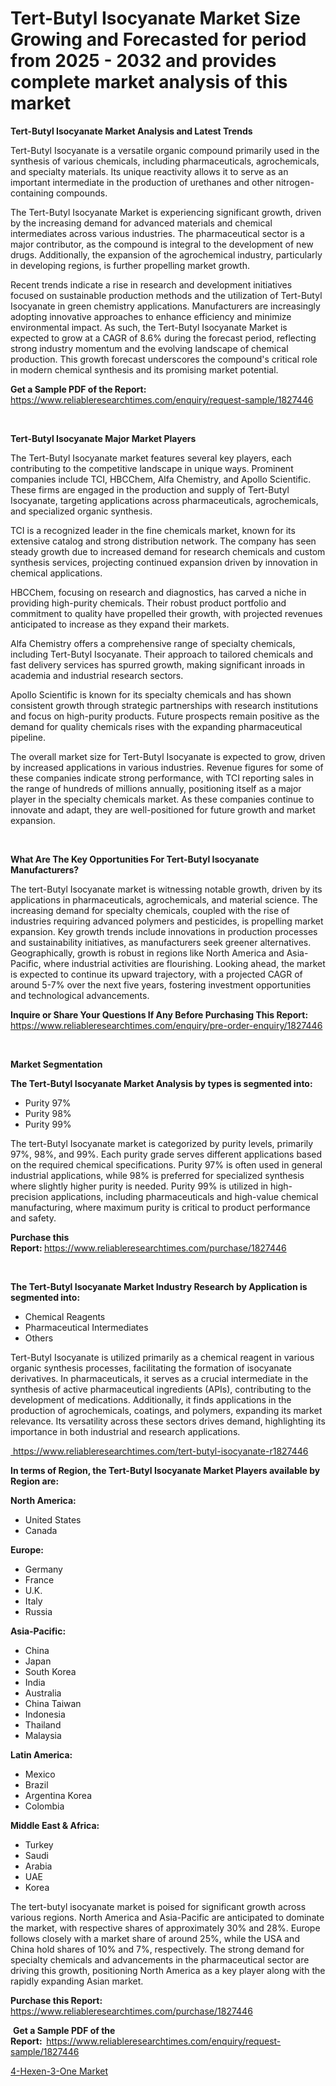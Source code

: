 <p><h1>Tert-Butyl Isocyanate Market Size Growing and Forecasted for period from 2025 - 2032 and provides complete market analysis of this market</h1></p><p><strong>Tert-Butyl Isocyanate Market Analysis and Latest Trends</strong></p>
<p><p>Tert-Butyl Isocyanate is a versatile organic compound primarily used in the synthesis of various chemicals, including pharmaceuticals, agrochemicals, and specialty materials. Its unique reactivity allows it to serve as an important intermediate in the production of urethanes and other nitrogen-containing compounds.</p><p>The Tert-Butyl Isocyanate Market is experiencing significant growth, driven by the increasing demand for advanced materials and chemical intermediates across various industries. The pharmaceutical sector is a major contributor, as the compound is integral to the development of new drugs. Additionally, the expansion of the agrochemical industry, particularly in developing regions, is further propelling market growth.</p><p>Recent trends indicate a rise in research and development initiatives focused on sustainable production methods and the utilization of Tert-Butyl Isocyanate in green chemistry applications. Manufacturers are increasingly adopting innovative approaches to enhance efficiency and minimize environmental impact. As such, the Tert-Butyl Isocyanate Market is expected to grow at a CAGR of 8.6% during the forecast period, reflecting strong industry momentum and the evolving landscape of chemical production. This growth forecast underscores the compound's critical role in modern chemical synthesis and its promising market potential.</p></p>
<p><strong>Get a Sample PDF of the Report:&nbsp;</strong> <a href="https://www.reliableresearchtimes.com/enquiry/request-sample/1827446?utm_campaign=2123&utm_medium=2&utm_source=Github&utm_content=ia&utm_term=03022025&utm_id=tert-butyl-isocyanate">https://www.reliableresearchtimes.com/enquiry/request-sample/1827446</a></p>
<p>&nbsp;</p>
<p><strong>Tert-Butyl Isocyanate Major Market Players</strong></p>
<p><p>The Tert-Butyl Isocyanate market features several key players, each contributing to the competitive landscape in unique ways. Prominent companies include TCI, HBCChem, Alfa Chemistry, and Apollo Scientific. These firms are engaged in the production and supply of Tert-Butyl Isocyanate, targeting applications across pharmaceuticals, agrochemicals, and specialized organic synthesis.</p><p>TCI is a recognized leader in the fine chemicals market, known for its extensive catalog and strong distribution network. The company has seen steady growth due to increased demand for research chemicals and custom synthesis services, projecting continued expansion driven by innovation in chemical applications.</p><p>HBCChem, focusing on research and diagnostics, has carved a niche in providing high-purity chemicals. Their robust product portfolio and commitment to quality have propelled their growth, with projected revenues anticipated to increase as they expand their markets.</p><p>Alfa Chemistry offers a comprehensive range of specialty chemicals, including Tert-Butyl Isocyanate. Their approach to tailored chemicals and fast delivery services has spurred growth, making significant inroads in academia and industrial research sectors.</p><p>Apollo Scientific is known for its specialty chemicals and has shown consistent growth through strategic partnerships with research institutions and focus on high-purity products. Future prospects remain positive as the demand for quality chemicals rises with the expanding pharmaceutical pipeline.</p><p>The overall market size for Tert-Butyl Isocyanate is expected to grow, driven by increased applications in various industries. Revenue figures for some of these companies indicate strong performance, with TCI reporting sales in the range of hundreds of millions annually, positioning itself as a major player in the specialty chemicals market. As these companies continue to innovate and adapt, they are well-positioned for future growth and market expansion.</p></p>
<p>&nbsp;</p>
<p><strong>What Are The Key Opportunities For Tert-Butyl Isocyanate Manufacturers?</strong></p>
<p><p>The tert-Butyl Isocyanate market is witnessing notable growth, driven by its applications in pharmaceuticals, agrochemicals, and material science. The increasing demand for specialty chemicals, coupled with the rise of industries requiring advanced polymers and pesticides, is propelling market expansion. Key growth trends include innovations in production processes and sustainability initiatives, as manufacturers seek greener alternatives. Geographically, growth is robust in regions like North America and Asia-Pacific, where industrial activities are flourishing. Looking ahead, the market is expected to continue its upward trajectory, with a projected CAGR of around 5-7% over the next five years, fostering investment opportunities and technological advancements.</p></p>
<p><strong>Inquire or Share Your Questions If Any Before Purchasing This Report:</strong> <a href="https://www.reliableresearchtimes.com/enquiry/pre-order-enquiry/1827446?utm_campaign=2123&utm_medium=2&utm_source=Github&utm_content=ia&utm_term=03022025&utm_id=tert-butyl-isocyanate">https://www.reliableresearchtimes.com/enquiry/pre-order-enquiry/1827446</a></p>
<p>&nbsp;</p>
<p><strong>Market Segmentation</strong></p>
<p><strong>The Tert-Butyl Isocyanate Market Analysis by types is segmented into:</strong></p>
<p><ul><li>Purity 97%</li><li>Purity 98%</li><li>Purity 99%</li></ul></p>
<p><p>The tert-Butyl Isocyanate market is categorized by purity levels, primarily 97%, 98%, and 99%. Each purity grade serves different applications based on the required chemical specifications. Purity 97% is often used in general industrial applications, while 98% is preferred for specialized synthesis where slightly higher purity is needed. Purity 99% is utilized in high-precision applications, including pharmaceuticals and high-value chemical manufacturing, where maximum purity is critical to product performance and safety.</p></p>
<p><strong>Purchase this Report:&nbsp;</strong><a href="https://www.reliableresearchtimes.com/purchase/1827446?utm_campaign=2123&utm_medium=2&utm_source=Github&utm_content=ia&utm_term=03022025&utm_id=tert-butyl-isocyanate">https://www.reliableresearchtimes.com/purchase/1827446</a></p>
<p>&nbsp;</p>
<p><strong>The Tert-Butyl Isocyanate Market Industry Research by Application is segmented into:</strong></p>
<p><ul><li>Chemical Reagents</li><li>Pharmaceutical Intermediates</li><li>Others</li></ul></p>
<p><p>Tert-Butyl Isocyanate is utilized primarily as a chemical reagent in various organic synthesis processes, facilitating the formation of isocyanate derivatives. In pharmaceuticals, it serves as a crucial intermediate in the synthesis of active pharmaceutical ingredients (APIs), contributing to the development of medications. Additionally, it finds applications in the production of agrochemicals, coatings, and polymers, expanding its market relevance. Its versatility across these sectors drives demand, highlighting its importance in both industrial and research applications.</p></p>
<p><a href="https://www.reliableresearchtimes.com/tert-butyl-isocyanate-r1827446?utm_campaign=2123&utm_medium=2&utm_source=Github&utm_content=ia&utm_term=03022025&utm_id=tert-butyl-isocyanate">&nbsp;https://www.reliableresearchtimes.com/tert-butyl-isocyanate-r1827446</a></p>
<p><strong>In terms of Region, the Tert-Butyl Isocyanate Market Players available by Region are:</strong></p>
<p>
    <p> <strong> North America: </strong>
        <ul>
            <li>United States</li>
            <li>Canada</li>
        </ul>
        </p> 
    <p> <strong> Europe: </strong>
        <ul>
            <li>Germany</li>
            <li>France</li>
            <li>U.K.</li>
            <li>Italy</li>
            <li>Russia</li>
        </ul>
        </p> 
    <p> <strong> Asia-Pacific: </strong>
        <ul>
            <li>China</li>
            <li>Japan</li>
            <li>South Korea</li>
            <li>India</li>
            <li>Australia</li>
            <li>China Taiwan</li>
            <li>Indonesia</li>
            <li>Thailand</li>
            <li>Malaysia</li>
        </ul>
        </p> 
    <p> <strong> Latin America: </strong>
        <ul>
            <li>Mexico</li>
            <li>Brazil</li>
            <li>Argentina Korea</li>
            <li>Colombia</li>
        </ul>
        </p> 
    <p> <strong> Middle East & Africa: </strong>
        <ul>
            <li>Turkey</li>
            <li>Saudi</li>
            <li>Arabia</li>
            <li>UAE</li>
            <li>Korea</li>
        </ul>
    </p>
    </p>
<p><p>The tert-butyl isocyanate market is poised for significant growth across various regions. North America and Asia-Pacific are anticipated to dominate the market, with respective shares of approximately 30% and 28%. Europe follows closely with a market share of around 25%, while the USA and China hold shares of 10% and 7%, respectively. The strong demand for specialty chemicals and advancements in the pharmaceutical sector are driving this growth, positioning North America as a key player along with the rapidly expanding Asian market.</p></p>
<p><strong>Purchase this Report: </strong><a href="https://www.reliableresearchtimes.com/purchase/1827446?utm_campaign=2123&utm_medium=2&utm_source=Github&utm_content=ia&utm_term=03022025&utm_id=tert-butyl-isocyanate">https://www.reliableresearchtimes.com/purchase/1827446</a></p>
<p>&nbsp;<strong>Get a Sample PDF of the Report:&nbsp;&nbsp;</strong><a href="https://www.reliableresearchtimes.com/enquiry/request-sample/1827446?utm_campaign=2123&utm_medium=2&utm_source=Github&utm_content=ia&utm_term=03022025&utm_id=tert-butyl-isocyanate">https://www.reliableresearchtimes.com/enquiry/request-sample/1827446</a></p>
<p><strong></strong></p>
<p><p><a href="https://github.com/mcfred89/Market-Research-Report-List-1/blob/main/4-hexen-3-one-market.md?utm_campaign=2123&utm_medium=2&utm_source=Github&utm_content=ia&utm_term=03022025&utm_id=tert-butyl-isocyanate">4-Hexen-3-One Market</a></p></p>